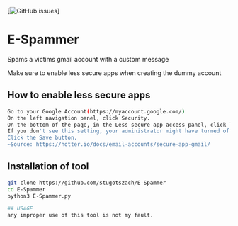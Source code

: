 [![GitHub issues](https://img.shields.io/github/issues/stugotszach/E-Spammer?color=Red&style=plastic)]

# E-Spammer
Spams a victims gmail account with a custom message

Make sure to enable less secure apps when creating the dummy account
## How to enable less secure apps
```bash
Go to your Google Account(https://myaccount.google.com/)
On the left navigation panel, click Security.
On the bottom of the page, in the Less secure app access panel, click Turn on access.
If you don't see this setting, your administrator might have turned off less secure app account access (check the instruction above).
Click the Save button.
~Source: https://hotter.io/docs/email-accounts/secure-app-gmail/
```
## Installation of tool
```bash
git clone https://github.com/stugotszach/E-Spammer
cd E-Spammer
python3 E-Spammer.py

## USAGE
any improper use of this tool is not my fault.
